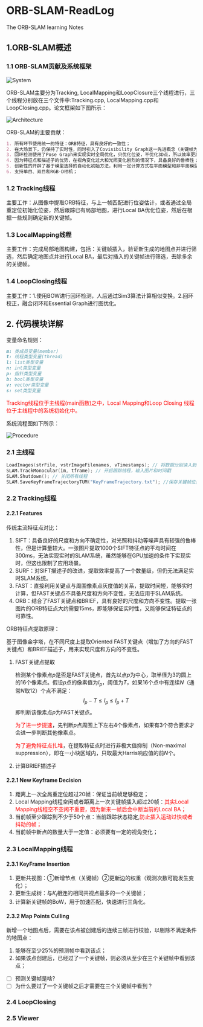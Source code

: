 # ORB-SLAM-ReadLog
The ORB-SLAM learning Notes

## 1.ORB-SLAM概述

### 1.1 ORB-SLAM贡献及系统框架

![System](https://github.com/Oyssster/ORB-SLAM-ReadLog/blob/main/MarkdownPhoto/System.png)

ORB-SLAM主要分为Tracking, LocalMapping和LoopClosure三个线程进行，三个线程分别放在三个文件中:Tracking.cpp, LocalMapping.cpp和LoopClosing.cpp。论文框架如下图所示：

![Architecture](https://github.com/Oyssster/ORB-SLAM-ReadLog/blob/main/MarkdownPhoto/Architecture.png)

ORB-SLAM的主要贡献：

~~~markdown
1. 所有环节使用统一的特征：ORB特征，具有良好的一致性；
2. 在大场景下，仍保持了实时性，同时引入了Covisibility Graph这一先进概念（关键帧为Node，共视点数量为边权）；
3. 回环检测使用了Pose Graph来实现实时全局优化，只优化位姿，不优化3D点，所以效率更高；
4. 因为特征点和描述子的优势，在视角变化过大和光照变化剧烈的情况下，具备良好的鲁棒性；
5. 创新性的开辟了基于模型选择的自动化初始方法，利用一定计算方式在平面模型和非平面模型之间自动选择：计算位姿是使用F矩阵还是H矩阵；
6. 支持单目、双目和RGB-D相机；
~~~

### 1.2 Tracking线程

主要工作：从图像中提取ORB特征，与上一帧匹配进行位姿估计，或者通过全局重定位初始化位姿，然后跟踪已有局部地图，进行Local BA优化位姿，然后在根据一些规则确定新的关键帧。

### 1.3 LocalMapping线程

主要工作：完成局部地图构建，包括：关键帧插入，验证新生成的地图点并进行筛选，然后确定地图点并进行Local BA，最后对插入的关键帧进行筛选，去除多余的关键帧。

### 1.4 LoopClosing线程

主要工作：1.使用BOW进行回环检测，人后通过Sim3算法计算相似变换。2.回环校正，融合闭环和Essential Graph进行图优化。

## 2. 代码模块详解

变量命名规则：

~~~markdown
m: 类成员变量(member)
t: 线程类型变量(thread)
l: list类型变量
n: int类型变量
p: 指针类型变量
b: bool类型变量
v: vector类型变量
s: set类型变量
~~~

<font color =red> Tracking线程位于主线程(main函数)之中，Local Mapping和Loop Closing 线程位于主线程中的系统初始化中。</font>

系统流程图如下所示：

![Procedure](https://github.com/Oyssster/ORB-SLAM-ReadLog/blob/main/MarkdownPhoto/Procedure.png)

### 2.1 主线程

~~~C++
LoadImages(strFile, vstrImageFilenames, vTimestamps); // 将数据分别读入到两个Vector中
SLAM.TrackMonocular(im, tframe); // 开启跟踪线程，输入图片和时间戳
SLAM.Shutdown(); // 关闭所有线程
SLAM.SaveKeyFrameTrajectoryTUM("KeyFrameTrajectory.txt"); //保存关键帧位姿
~~~

### 2.2 Tracking线程

#### 2.2.1 Features

传统主流特征点对比：

1. SIFT：具备良好的尺度和方向不确定性，对光照和抖动等噪声具有较强的鲁棒性，但是计算量较大。一张图片提取1000个SIFT特征点的平均时间在300ms，无法实现实时的SLAM系统，虽然能够在GPU加速的条件下实现实时，但这也限制了应用场景。
2. SURF：对SIFT描述子的改进，提取效率提高了一个数量级，但仍无法满足实时SLAM系统。
3. FAST：直接利用关键点与周围像素点灰度值的关系，提取时间短，能够实时计算，但FAST关键点不具备尺度和方向不变性，无法应用于SLAM系统。
4. ORB：结合了FAST关键点和BRIEF，具有良好的尺度和方向不变性。提取一张图片的ORB特征点大约需要15ms，即能够保证实时性，又能够保证特征点的可靠性。

ORB特征点提取原理：

基于图像金字塔，在不同尺度上提取Oriented FAST关键点（增加了方向的FAST关键点）和BRIEF描述子，用来实现尺度和方向的不变性。

1. FAST关键点提取

   检测某个像素点$p$是否是FAST关键点，首先以点$p$为中心，取半径为3的圆上的16个像素点。假设$p$点的像素值为$I_p$，阈值为$T$，如果16个点中有连续$N$（通常$N$取12）个点不满足：
   $$
   I_p - T \leq I_p \leq I_p + T \label{pixel_check}
   $$
   即判断该像素点$p$为FAST关键点。

   <font color =red>为了进一步提速</font>，先判断$p$点周围上下左右4个像素点，如果有3个符合要求才会进一步判断其他像素点。

   <font color = red>为了避免特征点扎堆</font>，在提取特征点时进行非极大值抑制（Non-maximal suppression），即在一小块区域内，只取最大Harris响应值的前$N$个。

2. 计算BRIEF描述子

#### 2.2.1 New Keyframe Decision

1. 距离上一次全局重定位超过20帧：保证当前帧足够稳定；
2. Local Mapping线程空闲或者距离上一次关键帧插入超过20帧：<font color = red>其实Local Mapping线程空不空闲不重要，因为新来一帧后会中断当前的Local BA；</font>
3. 当前帧至少跟踪到不少于50个点：当前跟踪状态稳定,<font color = red>防止插入运动过快或者抖动的帧；</font>
4. 当前帧中新点的数量大于一定值：必须要有一定的视角变化；

### 2.3 LocalMapping线程

#### 2.3.1 KeyFrame Insertion

1. 更新共视图：①新增节点（关键帧）②更新边的权重（观测次数可能发生变化）；
2. 更新生成树：与$K_i$相连的相同共视点最多的一个关键帧；
3. 计算新关键帧的BoW，用于加速匹配，快速进行三角化。

#### 2.3.2 Map Points Culling

新增一个地图点后，需要在该点被创建后的连续三帧进行校验，以剔除不满足条件的地图点：

1. 能够在至少25%的预测帧中看到该点；
2. 如果该点创建后，已经过了一个关键帧，则必须从至少在三个关键帧中看到该点；

- [ ] 预测关键帧是啥?
- [ ] 为什么要过了一个关键帧之后才需要在三个关键帧中看到？

### 2.4 LoopClosing

### 2.5 Viewer

